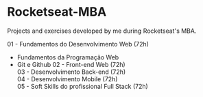 # Rocketseat-MBA
Projects and exercises developed by me during Rocketseat's MBA.

01 - Fundamentos do Desenvolvimento Web (72h) <br>
- Fundamentos da Programação Web
- Git e Github
02 - Front-end Web (72h) <br>
03 - Desenvolvimento Back-end (72h) <br>
04 - Desenvolvimento Mobile (72h) <br>
05 - Soft Skills do profissional Full Stack (72h)
